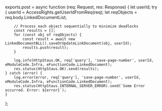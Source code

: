exports.post = async function (req: Request, res: Response) {
    let userId;
    try {
        userId = AccessRights.getUserIdFromReq(req);
        let reqObjects = req.body.LinkedDocumentList;

        // Process each object sequentially to minimize deadlocks
        const results = [];
        for (const obj of reqObjects) {
            const result = await new LinkedDocumentBLL().saveOrUpdateLinkDocument(obj, userId);
            results.push(result);
        }

        log.info(HttpStaus.OK, req['query'], 'save-page-number', userId, eModuleCode.Infra, eFunctionCode.LinkedDocument);
        res.status(HttpStaus.OK).send(results);
    } catch (error) {
        log.error(error, req['query'], 'save-page-number', userId, eModuleCode.Infra, eFunctionCode.LinkedDocument);
        res.status(HttpStaus.INTERNAL_SERVER_ERROR).send(`Some Error occurred. Error: ${error}`);
    }
};